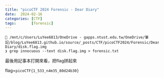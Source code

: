 ```yaml
---
title: "picoCTF 2024 Forensic - Dear Diary"
date:  2024-02-16
categories: [CTF]
tags:       [forensic]
---
```

``` line-numbers
 /mnt/c/Users/LuYee6813/OneDrive - gapps.ntust.edu.tw/OneDrive/筆記/blog/LuYee6813.github.io/source/_posts/CTF/picoCTF2024/Forensic/Dear Diary/disk.flag.img
❯ grep innocuous --text disk.flag.img > forensic.txt
```

最後用記事本打開來看，把flag拼起來

flag=`picoCTF{1_533_n4m35_80d24b30}`
